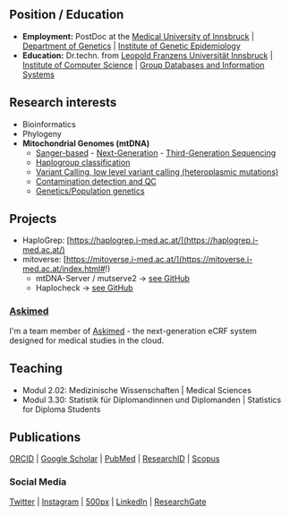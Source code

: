 ## Position / Education

 - **Employment:** PostDoc at the [Medical University of Innsbruck](https://www.i-med.ac.at/mypoint/) | [Department of Genetics](https://www.i-med.ac.at/mgmkp/) | [Institute of Genetic Epidemiology](http://genepi.i-med.ac.at/)
 - **Education:** Dr.techn. from [Leopold Franzens Universität Innsbruck](https://www.uibk.ac.at/de/) | [Institute of Computer Science](https://www.uibk.ac.at/informatik/) | [Group Databases and Information Systems](https://dbis-informatik.uibk.ac.at/)

## Research interests

- Bioinformatics
- Phylogeny
- **Mitochondrial Genomes (mtDNA)**
  - [Sanger-based](https://bmcbioinformatics.biomedcentral.com/articles/10.1186/1471-2105-11-122) - [Next-Generation](https://www.mdpi.com/1422-0067/22/2/935) - [Third-Generation Sequencing](https://www.frontiersin.org/articles/10.3389/fgene.2022.887644/full)
  - [Haplogroup classification](https://haplogrep.i-med.ac.at/)
  - [Variant Calling, low level variant calling (heteroplasmic mutations)](https://github.com/seppinho/mutserve)
  - [Contamination detection and QC](https://github.com/genepi/haplocheck)
  - [Genetics/Population genetics](https://www.nature.com/articles/s41598-021-90145-2)


## Projects

 - HaploGrep: [https://haplogrep.i-med.ac.at/](https://haplogrep.i-med.ac.at/)
 - mitoverse: [https://mitoverse.i-med.ac.at/](https://mitoverse.i-med.ac.at/index.html#!) 
   - mtDNA-Server / mutserve2 -> [see GitHub](https://github.com/seppinho/mutserve)
   - Haplocheck -> [see GitHub](https://github.com/genepi/haplocheck)
   
### [Askimed](https://www.askimed.com/)
I'm a team member of [Askimed](https://www.askimed.com/) - the next-generation eCRF system designed for medical studies in the cloud.

## Teaching

-  Modul 2.02: Medizinische Wissenschaften | Medical Sciences 
-  Modul 3.30: Statistik für Diplomandinnen und Diplomanden | Statistics for Diploma Students

## Publications

 [ORCID](https://orcid.org/0000-0002-2871-8669) | [Google Scholar](https://scholar.google.com/citations?user=iGUxXZIAAAAJ&hl=en) | [PubMed](https://pubmed.ncbi.nlm.nih.gov/?term=hansi+weissensteiner&sort=date) | [ResearchID](https://publons.com/wos-op/researcher/4555250/hansi-weissensteiner/) | [Scopus](https://www.scopus.com/authid/detail.uri?authorId=26665767000)
 
 ### Social Media
 
 [Twitter](https://twitter.com/whansi) | [Instagram](https://www.instagram.com/hansi.it/) | [500px](https://500px.com/p/haansi?view=photos) | [LinkedIn](https://www.linkedin.com/in/hansi-wei%C3%9Fensteiner-905b05bb/) | [ResearchGate](https://www.researchgate.net/profile/Hansi_Weissensteiner) 
